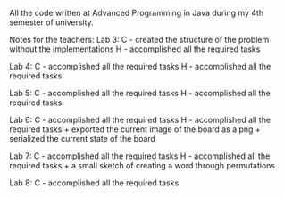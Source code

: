All the code written at Advanced Programming in Java during my 4th semester of university.

Notes for the teachers:
Lab 3: 
  C - created the structure of the problem without the implementations
  H - accomplished all the required tasks
  
Lab 4:
  C - accomplished all the required tasks
  H - accomplished all the required tasks
  
Lab 5:
  C - accomplished all the required tasks
  H - accomplished all the required tasks

Lab 6:
  C - accomplished all the required tasks
  H - accomplished all the required tasks + exported the current image of the board as a png + serialized the current state of the board

Lab 7:
  C - accomplished all the required tasks
  H - accomplished all the required tasks + a small sketch of creating a word through permutations

Lab 8:
  C - accomplished all the required tasks
